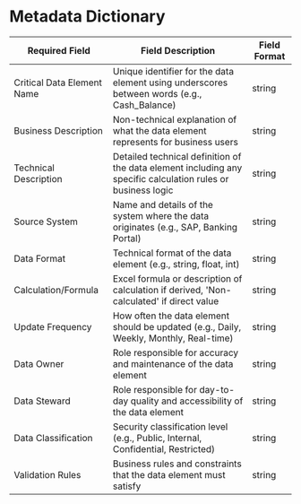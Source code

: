 # Metadata Dictionary

| Required Field | Field Description | Field Format |
|---|---|---|
| Critical Data Element Name | Unique identifier for the data element using underscores between words (e.g., Cash_Balance) | string |
| Business Description | Non-technical explanation of what the data element represents for business users | string |
| Technical Description | Detailed technical definition of the data element including any specific calculation rules or business logic | string |
| Source System | Name and details of the system where the data originates (e.g., SAP, Banking Portal) | string |
| Data Format | Technical format of the data element (e.g., string, float, int) | string |
| Calculation/Formula | Excel formula or description of calculation if derived, 'Non-calculated' if direct value | string |
| Update Frequency | How often the data element should be updated (e.g., Daily, Weekly, Monthly, Real-time) | string |
| Data Owner | Role responsible for accuracy and maintenance of the data element | string |
| Data Steward | Role responsible for day-to-day quality and accessibility of the data element | string |
| Data Classification | Security classification level (e.g., Public, Internal, Confidential, Restricted) | string |
| Validation Rules | Business rules and constraints that the data element must satisfy | string |
